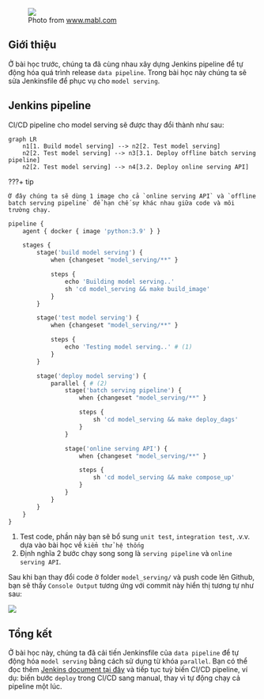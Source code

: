 <figure>
    <img src="../../assets/images/mlops-crash-course/ci-cd/ci-cd-meo.jpg" loading="lazy"/>
    <figcaption>Photo from <a href="https://www.mabl.com/blog/using-mocks-for-testing-development-cicd-pipeline/">www.mabl.com</a></figcaption>
</figure>

## Giới thiệu

Ở bài học trước, chúng ta đã cùng nhau xây dựng Jenkins pipeline để tự động hóa quá trình release `data pipeline`. Trong bài học này chúng ta sẽ sửa Jenkinsfile để phục vụ cho `model serving`.

## Jenkins pipeline

CI/CD pipeline cho model serving sẽ được thay đổi thành như sau:

```mermaid
graph LR
    n1[1. Build model serving] --> n2[2. Test model serving]
    n2[2. Test model serving] --> n3[3.1. Deploy offline batch serving pipeline]
    n2[2. Test model serving] --> n4[3.2. Deploy online serving API]
```

???+ tip

    Ở đây chúng ta sẽ dùng 1 image cho cả `online serving API` và `offline batch serving pipeline` để hạn chế sự khác nhau giữa code và môi trường chạy.

```py title="Jenkinsfile_model_serving" linenums="1"
pipeline {
    agent { docker { image 'python:3.9' } }

    stages {
        stage('build model serving') {
            when {changeset "model_serving/**" }

            steps {
                echo 'Building model serving..'
                sh 'cd model_serving && make build_image'
            }
        }

        stage('test model serving') {
            when {changeset "model_serving/**" }

            steps {
                echo 'Testing model serving..' # (1)
            }
        }

        stage('deploy model serving') {
            parallel { # (2)
                stage('batch serving pipeline') {
                    when {changeset "model_serving/**" }

                    steps {
                        sh 'cd model_serving && make deploy_dags'
                    }
                }

                stage('online serving API') {
                    when {changeset "model_serving/**" }

                    steps {
                        sh 'cd model_serving && make compose_up'
                    }
                }
            }
        }
    }
}
```

1. Test code, phần này bạn sẽ bổ sung `unit test`, `integration test`, .v.v. dựa vào bài học về `kiểm thử hệ thống`
2. Định nghĩa 2 bước chạy song song là `serving pipeline` và `online serving API`.

Sau khi bạn thay đổi code ở folder `model_serving/` và push code lên Github, bạn sẽ thấy `Console Output` tương ứng với commit này hiển thị tương tự như sau:

<img src="../../assets/images/mlops-crash-course/ci-cd/jenkins-output-model-serving.png" loading="lazy" />

## Tổng kết

Ở bài học này, chúng ta đã cải tiến Jenkinsfile của `data pipeline` để tự động hóa `model serving` bằng cách sử dụng từ khóa `parallel`. Bạn có thể đọc thêm [Jenkins document tại đây](https://www.jenkins.io/doc/) và tiếp tục tuỳ biến CI/CD pipeline, ví dụ: biến bước `deploy` trong CI/CD sang manual, thay vì tự động chạy cả pipeline một lúc.
